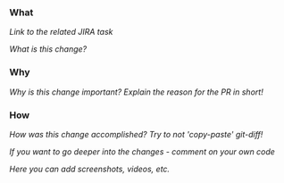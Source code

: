 ### What

_Link to the related JIRA task_

_What is this change?_

### Why

_Why is this change important? Explain the reason for the PR in short!_

### How

_How was this change accomplished? Try to not 'copy-paste' git-diff!_

_If you want to go deeper into the changes - comment on your own code_

_Here you can add screenshots, videos, etc._
